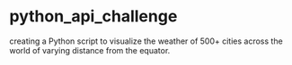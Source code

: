 # python_api_challenge

 creating a Python script to visualize the weather of 500+ cities across the world of varying distance from the equator.
